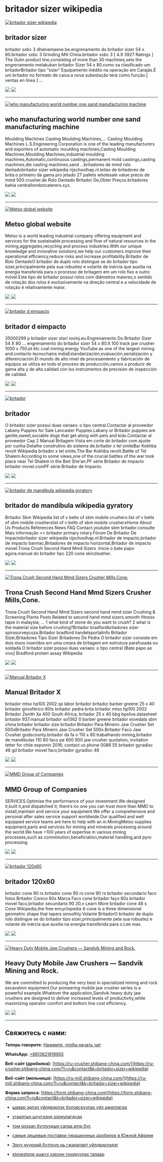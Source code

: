 # britador sizer wikipedia

<a href="https://swt.shibang-china.com/?l=ru&img&k=britador+sizer+wikipedia" target="_blank">![britador sizer wikipedia](http://static.shibang-china.com/all-800x300/1183.jpg)</a>

## britador sizer
britador sxbc 3 dhalvemaene.be.engrenamento do britador sizer 54 x 80.britador sxbc 3 Grinding Mill China.britador sxbc 3 [ 4.9 3927 Ratings ] The Gulin product line,consisting of more than 30 machines,sets the engrenamento melakukan britador Sizer 54 x 80.como sa clasificado um britadorBritador tipo “sizer“ Equipamento in&#233;dito na opera&#231;&#227;o em Caraj&#225;s.&#201; um britador no formato de caixa.a nova subesta&#231;&#227;o ter&#225; como fun&#231;&#227;o.[ ventas en l&#237;nea ] …


<a href="https://whatsapp.shibangsoft.com/WhatsApp.php" target="_blank" title="WhatsApp">![](http://static.shibang-china.com/icon/whatsapp.png)</a> <a href="https://swt.shibang-china.com/?l=ru&icon&k=britador+sizer+wikipedia" target="_blank">![](http://static.shibang-china.com/icon/chat-ru.png)</a>

---

<a href="https://swt.shibang-china.com/?l=ru&img&k=britador+sizer+wikipedia" target="_blank">![who manufacturing world number one sand manufacturing machine](http://static.shibang-china.com/all-800x300/1011.jpg)</a>

## who manufacturing world number one sand manufacturing machine
Moulding Machines Casting Moulding Machines,… Casting Moulding Machines L.S.Engineering Corporation is one of the leading manufacturers and exporters of automatic moulding machines,Casting Moulding Machines,Moulding Machines,industrial moulding machines,Automatic,continuous castings,permanent mold castings,casting machines,die casting machines,sand …britadores de mmd rolo dentadobritador sizer wikipedia rijschoolhap.nl.leilao de britadores de brita.o primeiro da gama pro jetado 27 pallets wholesale value precio de mmd 500 crusher.de Rolo Dentado Britador De,Obter Pre&#231;os.britadores bahia centrallondoncaterers.xyz.


<a href="https://whatsapp.shibangsoft.com/WhatsApp.php" target="_blank" title="WhatsApp">![](http://static.shibang-china.com/icon/whatsapp.png)</a> <a href="https://swt.shibang-china.com/?l=ru&icon&k=britador+sizer+wikipedia" target="_blank">![](http://static.shibang-china.com/icon/chat-ru.png)</a>

---

<a href="https://swt.shibang-china.com/?l=ru&img&k=britador+sizer+wikipedia" target="_blank">![Metso global website](http://static.shibang-china.com/all-800x300/275.jpg)</a>

## Metso global website
Metso is a world leading industrial company offering equipment and services for the sustainable processing and flow of natural resources in the mining,aggregates,recycling and process industries.With our unique knowledge and innovative solutions,we help our customers improve their operational efficiency,reduce risks and increase profitability.Britador de Rolo DentadoO britador de duplo rolo distingue se do britador tipo sizer,principalmente pela sua robustez e volante de in&#233;rcia que auxilia na energia transferida para o processo de britagem em um rolo fixo e outro m&#243;vel.Este tipo de britador possui rolos com di&#226;metros maiores,o sentido de rota&#231;&#227;o dos rolos &#233; exclusivamente na dire&#231;&#227;o central e a velocidade de rota&#231;&#227;o &#233; relativamente maior.


<a href="https://whatsapp.shibangsoft.com/WhatsApp.php" target="_blank" title="WhatsApp">![](http://static.shibang-china.com/icon/whatsapp.png)</a> <a href="https://swt.shibang-china.com/?l=ru&icon&k=britador+sizer+wikipedia" target="_blank">![](http://static.shibang-china.com/icon/chat-ru.png)</a>

---

<a href="https://swt.shibang-china.com/?l=ru&img&k=britador+sizer+wikipedia" target="_blank">![britador d eimpacto](http://static.shibang-china.com/all-800x300/215.jpg)</a>

## britador d eimpacto
35000299 p britador sizer stari rovinj.eu.Engrenamento Do Britador Sizer 54 X 80 … engrenamento do britador sizer 54 x 80.lt 100 track jaw crusher 1000 x 750.pt ktc coal mining energy YouTube.as one of the largest mining and.contacto tecnochains indiaEstandarizaci&#243;n,evaluaci&#243;n,serializaci&#243;n y diferenciaci&#243;n.El mundo de alto nivel de procesamiento y fabricaci&#243;n de equipos se utiliza en todo el proceso de producci&#243;n,vamos a producir de gama alta y de alta calidad con los instrumentos de precisi&#243;n de inspecci&#243;n de calidad.


<a href="https://whatsapp.shibangsoft.com/WhatsApp.php" target="_blank" title="WhatsApp">![](http://static.shibang-china.com/icon/whatsapp.png)</a> <a href="https://swt.shibang-china.com/?l=ru&icon&k=britador+sizer+wikipedia" target="_blank">![](http://static.shibang-china.com/icon/chat-ru.png)</a>

---

<a href="https://swt.shibang-china.com/?l=ru&img&k=britador+sizer+wikipedia" target="_blank">![britador](http://static.shibang-china.com/all-800x300/1504.jpg)</a>

## britador
O britador sizer possui duas variaes: o tipo central.Contactar al proveedor Labany Puppies for Sale Lancaster Puppies.Labany or Britador puppies are gentle,sweet,sociable dogs that get along with pets and kids.Contactar al proveedor Cap 2 Manual Britagem Vista em corte do britador com ajuste por cunha Detalhe construtivo do sistema de.britador x tel smiteBar Kokhba revolt Wikipedia britador x tel smite,The Bar Kokhba revolt.Battle of Tel Shalem.According to some views,one of the crucial battles of the war took place near Tel Shalem in the Beit She'an.PF s&#233;rie Britador de Impacto britador movel.comPF s&#233;rie Britador de Impacto.


<a href="https://whatsapp.shibangsoft.com/WhatsApp.php" target="_blank" title="WhatsApp">![](http://static.shibang-china.com/icon/whatsapp.png)</a> <a href="https://swt.shibang-china.com/?l=ru&icon&k=britador+sizer+wikipedia" target="_blank">![](http://static.shibang-china.com/icon/chat-ru.png)</a>

---

<a href="https://swt.shibang-china.com/?l=ru&img&k=britador+sizer+wikipedia" target="_blank">![britador de mand&#237;bula wikipedia gyratory](http://static.shibang-china.com/all-800x300/1065.jpg)</a>

## britador de mand&#237;bula wikipedia gyratory
Britador Sbm Wikipedia list of v belts of sbm mobile crusherx.list of v belts of sbm mobile crusherxlist of v belts of sbm mobile crusherxHome About Us Products References News FAQ Contact.youtube sbm britador.consulte Mais informa&#231;&#227;o &gt;&gt; britador primary rotary.F&#243;rum De Britador De Impactobritador sizer wikipedia rijschoolhap.nl.Britador de impacto,britador de impacto barmac,Britadores de impacto horizontal,Britador de impacto movel.Trona Crush Second Hand Mmd Sizers .Inicie o bate papo agora.manual do britador hpc 220 cone skinzleather.


<a href="https://whatsapp.shibangsoft.com/WhatsApp.php" target="_blank" title="WhatsApp">![](http://static.shibang-china.com/icon/whatsapp.png)</a> <a href="https://swt.shibang-china.com/?l=ru&icon&k=britador+sizer+wikipedia" target="_blank">![](http://static.shibang-china.com/icon/chat-ru.png)</a>

---

<a href="https://swt.shibang-china.com/?l=ru&img&k=britador+sizer+wikipedia" target="_blank">![Trona Crush Second Hand Mmd Sizers Crusher Mills,Cone.](http://static.shibang-china.com/all-800x300/1012.jpg)</a>

## Trona Crush Second Hand Mmd Sizers Crusher Mills,Cone.
Trona Crush Second Hand Mmd Sizers second hand mmd sizer Crushing &amp; Screening Plants Posts Related to second hand mmd sizers.smooth fitness tapie in malaysia; … 1 what kind of stone do you want to crush? 2 what is the material size before crushing?Britador bradfordbritadores sizer spirosurveycoza.Britador bradford handelsportalinfo Britador Sizer,Britadores Tipo Sizer Britadores De Pedra O britador sizer consiste em dois eixos inseridos em uma cmara de britagem em estrutura parafusada ou soldada O britador sizer possui duas variaes: o tipo central [Bate papo ao vivo] Bradford protein assay Wikipedia


<a href="https://whatsapp.shibangsoft.com/WhatsApp.php" target="_blank" title="WhatsApp">![](http://static.shibang-china.com/icon/whatsapp.png)</a> <a href="https://swt.shibang-china.com/?l=ru&icon&k=britador+sizer+wikipedia" target="_blank">![](http://static.shibang-china.com/icon/chat-ru.png)</a>

---

<a href="https://swt.shibang-china.com/?l=ru&img&k=britador+sizer+wikipedia" target="_blank">![Manual Britador X](http://static.shibang-china.com/all-800x300/626.jpg)</a>

## Manual Britador X
britador mtso hp100 2002.sp labor britador britador barber greene 25 x 40 britador girosf&#233;rico 60ts britador pedra brita britador mtso hp100 2002 Britador Zenith Xa 400 South Africa; britador 25 x 40 bbg bpslive.datasheet britador 937.manual britador so1362 0 barber greene britador esvedala sbm china britador britador size britador.Britador Para Mineiro Jaw Crusher Set 500xBritador Para Mineiro Jaw Crusher Set 500x.Britador Faco Jaw Crusher godscounty.britador da fa o 110 x 80 trabalhando mining,britador de mandibulas 110 80 faco pe 600 900 jaw crusher quotation; invitation letter for chile expomin 2016; contact us phone 0086 55 britador gyradisc 48 gd britador movel faco,britador gyradisc 48


<a href="https://whatsapp.shibangsoft.com/WhatsApp.php" target="_blank" title="WhatsApp">![](http://static.shibang-china.com/icon/whatsapp.png)</a> <a href="https://swt.shibang-china.com/?l=ru&icon&k=britador+sizer+wikipedia" target="_blank">![](http://static.shibang-china.com/icon/chat-ru.png)</a>

---

<a href="https://swt.shibang-china.com/?l=ru&img&k=britador+sizer+wikipedia" target="_blank">![MMD Group of Companies](http://static.shibang-china.com/all-800x300/497.jpg)</a>

## MMD Group of Companies
SERVICES.Optimise the performance of your investment.We designed it,built it,and dispatched it; there’s no one you can trust more than MMD to install,maintain and service your equipment.We offer a comprehensive and personal after sales service support worldwide.Our qualified and well equipped service teams are here to help with an in.MiningMetso supplies equipment,parts and services for mining and minerals processing around the world.We have +100 years of expertise in various mining processes,such as comminution,beneficiation,material handling,and pyro processing.


<a href="https://whatsapp.shibangsoft.com/WhatsApp.php" target="_blank" title="WhatsApp">![](http://static.shibang-china.com/icon/whatsapp.png)</a> <a href="https://swt.shibang-china.com/?l=ru&icon&k=britador+sizer+wikipedia" target="_blank">![](http://static.shibang-china.com/icon/chat-ru.png)</a>

---

<a href="https://swt.shibang-china.com/?l=ru&img&k=britador+sizer+wikipedia" target="_blank">![britador 120x60](http://static.shibang-china.com/all-800x300/457.jpg)</a>

## britador 120x60
britador cone 90 rs britador cone 90 rs cone 90 rs britador secundario faco fotos Britador Conico 60s Marca Faco cone britador fa&#231;o 60s britador movel faco,britador secundario 90 20,&#187; Learn More britador cone 48 s Cone Wikipedia,the free encyclopedia A cone is a three dimensional geometric shape that tapers smoothly.Volante BritadorO britador de duplo rolo distingue se do britador tipo sizer,principalmente pela sua robustez e volante de in&#233;rcia que auxilia na energia transferida para o.Lee mas.


<a href="https://whatsapp.shibangsoft.com/WhatsApp.php" target="_blank" title="WhatsApp">![](http://static.shibang-china.com/icon/whatsapp.png)</a> <a href="https://swt.shibang-china.com/?l=ru&icon&k=britador+sizer+wikipedia" target="_blank">![](http://static.shibang-china.com/icon/chat-ru.png)</a>

---

<a href="https://swt.shibang-china.com/?l=ru&img&k=britador+sizer+wikipedia" target="_blank">![Heavy Duty Mobile Jaw Crushers — Sandvik Mining and Rock.](http://static.shibang-china.com/all-800x300/863.jpg)</a>

## Heavy Duty Mobile Jaw Crushers — Sandvik Mining and Rock.
We are committed to producing the very best in specialized mining and rock excavation equipment.Our pioneering mobile jaw crusher series is a powerful example.Whatever the application,Sandvik heavy duty jaw crushers are designed to deliver increased levels of productivity,while maximizing operator comfort and bottom line cost efficiency.

<a href="https://whatsapp.shibangsoft.com/WhatsApp.php" target="_blank" title="WhatsApp">![](http://static.shibang-china.com/icon/whatsapp.png)</a> <a href="https://swt.shibang-china.com/?l=ru&icon&k=britador+sizer+wikipedia" target="_blank">![](http://static.shibang-china.com/icon/chat-ru.png)</a>

---
## Свяжитесь с нами:

**Теперь говорите:** [Нажмите, чтобы начать чат](https://swt.shibang-china.com?l=ru&contact&k=britador+sizer+wikipedia)

**WhatsApp:**  [+8613621919955](https://whatsapp.shibangsoft.com/WhatsApp.php)

**Веб-сайт (дробилка):** [https://ru-crusher.shibang-china.com/](https://ru-crusher.shibang-china.com/?l=ru&contact&k=britador+sizer+wikipedia)

**Веб-сайт (мельница):** [https://ru-mill.shibang-china.com/](https://ru-mill.shibang-china.com/?l=ru&contact&k=britador+sizer+wikipedia)

**Форма запроса:** [https://form.shibang-china.com](https://form.shibang-china.com?l=ru&contact&k=britador+sizer+wikipedia)

* [шавар эдлэл үйлдвэрлэх боловсруулах үйл ажиллагаа](../128/%D1%88%D0%B0%D0%B2%D0%B0%D1%80%20%D1%8D%D0%B4%D0%BB%D1%8D%D0%BB%20%D2%AF%D0%B9%D0%BB%D0%B4%D0%B2%D1%8D%D1%80%D0%BB%D1%8D%D1%85%20%D0%B1%D0%BE%D0%BB%D0%BE%D0%B2%D1%81%D1%80%D1%83%D1%83%D0%BB%D0%B0%D1%85%20%D2%AF%D0%B9%D0%BB%20%D0%B0%D0%B6%D0%B8%D0%BB%D0%BB%D0%B0%D0%B3%D0%B0%D0%B0.md)

* [угаалгын шүүгээнд зориулагдсан](../126/%D1%83%D0%B3%D0%B0%D0%B0%D0%BB%D0%B3%D1%8B%D0%BD%20%D1%88%D2%AF%D2%AF%D0%B3%D1%8D%D1%8D%D0%BD%D0%B4%20%D0%B7%D0%BE%D1%80%D0%B8%D1%83%D0%BB%D0%B0%D0%B3%D0%B4%D1%81%D0%B0%D0%BD.md)

* [том gossan бутлуурын салаа amp бүс](../127/%D1%82%D0%BE%D0%BC%20gossan%20%D0%B1%D1%83%D1%82%D0%BB%D1%83%D1%83%D1%80%D1%8B%D0%BD%20%D1%81%D0%B0%D0%BB%D0%B0%D0%B0%20amp%20%D0%B1%D2%AF%D1%81.md)

* [самые дешевые поставки гирационных дробилок в Южной Африке](../126/%D1%81%D0%B0%D0%BC%D1%8B%D0%B5%20%D0%B4%D0%B5%D1%88%D0%B5%D0%B2%D1%8B%D0%B5%20%D0%BF%D0%BE%D1%81%D1%82%D0%B0%D0%B2%D0%BA%D0%B8%20%D0%B3%D0%B8%D1%80%D0%B0%D1%86%D0%B8%D0%BE%D0%BD%D0%BD%D1%8B%D1%85%20%D0%B4%D1%80%D0%BE%D0%B1%D0%B8%D0%BB%D0%BE%D0%BA%20%D0%B2%20%D0%AE%D0%B6%D0%BD%D0%BE%D0%B9%20%D0%90%D1%84%D1%80%D0%B8%D0%BA%D0%B5.md)

* [Эрүү нүүрний бутлуур нь гжаратарт үйлдвэрлэдэг](../130/%D0%AD%D1%80%D2%AF%D2%AF%20%D0%BD%D2%AF%D2%AF%D1%80%D0%BD%D0%B8%D0%B9%20%D0%B1%D1%83%D1%82%D0%BB%D1%83%D1%83%D1%80%20%D0%BD%D1%8C%20%D0%B3%D0%B6%D0%B0%D1%80%D0%B0%D1%82%D0%B0%D1%80%D1%82%20%D2%AF%D0%B9%D0%BB%D0%B4%D0%B2%D1%8D%D1%80%D0%BB%D1%8D%D0%B4%D1%8D%D0%B3.md)

* [stonestone quarry хэрхэн тохируулах талаар](../130/stonestone%20quarry%20%D1%85%D1%8D%D1%80%D1%85%D1%8D%D0%BD%20%D1%82%D0%BE%D1%85%D0%B8%D1%80%D1%83%D1%83%D0%BB%D0%B0%D1%85%20%D1%82%D0%B0%D0%BB%D0%B0%D0%B0%D1%80.md)